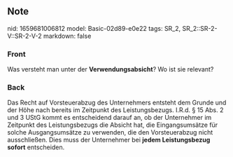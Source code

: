 ## Note
nid: 1659681006812
model: Basic-02d89-e0e22
tags: SR_2, SR_2::SR-2-V::SR-2-V-2
markdown: false

### Front
Was versteht man unter der <b>Verwendungsabsicht</b>? Wo ist sie
relevant?

### Back
Das Recht auf Vorsteuerabzug des Unternehmers entsteht dem Grunde
und der Höhe nach bereits im Zeitpunkt des Leistungsbezugs. I.R.d.
§ 15 Abs. 2 und 3 UStG kommt es entscheidend darauf an, ob der
Unternehmer im Zeitpunkt des Leistungsbezugs die Absicht hat, die
Eingangsumsätze für solche Ausgangsumsätze zu verwenden, die den
Vorsteuerabzug nicht ausschließen. Dies muss der Unternehmer bei
<b>jedem Leistungsbezug</b> <b>sofort</b> entscheiden.
